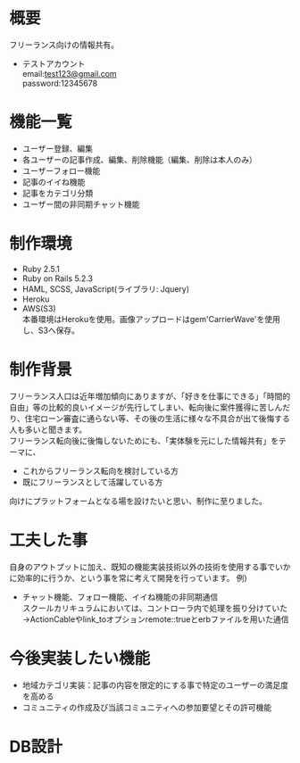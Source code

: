 # 概要
フリーランス向けの情報共有。  
 * テストアカウント  
  email:test123@gmail.com  
  password:12345678  
 
# 機能一覧
* ユーザー登録、編集  
* 各ユーザーの記事作成、編集、削除機能（編集、削除は本人のみ）  
* ユーザーフォロー機能  
* 記事のイイね機能  
* 記事をカテゴリ分類  
* ユーザー間の非同期チャット機能  

# 制作環境
* Ruby 2.5.1  
* Ruby on Rails 5.2.3  
* HAML, SCSS, JavaScript(ライブラリ: Jquery)  
* Heroku  
* AWS(S3)  
本番環境はHerokuを使用。画像アップロードはgem'CarrierWave'を使用し、S3へ保存。  

# 制作背景
フリーランス人口は近年増加傾向にありますが、「好きを仕事にできる」「時間的自由」等の比較的良いイメージが先行してしまい、転向後に案件獲得に苦しんだり、住宅ローン審査に通らない等、その後の生活に様々な不具合が出て後悔する人も多いと聞きます。  
フリーランス転向後に後悔しないためにも、「実体験を元にした情報共有」をテーマに、  
* これからフリーランス転向を検討している方
* 既にフリーランスとして活躍している方  

向けにプラットフォームとなる場を設けたいと思い、制作に至りました。

# 工夫した事  
自身のアウトプットに加え、既知の機能実装技術以外の技術を使用する事でいかに効率的に行うか、という事を常に考えて開発を行っています。
例)  
* チャット機能、フォロー機能、イイね機能の非同期通信  
    スクールカリキュラムにおいては、コントローラ内で処理を振り分けていた  
    →ActionCableやlink_toオプションremote::trueとerbファイルを用いた通信

# 今後実装したい機能
* 地域カテゴリ実装：記事の内容を限定的にする事で特定のユーザーの満足度を高める
* コミュニティの作成及び当該コミュニティへの参加要望とその許可機能

# DB設計
